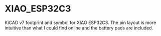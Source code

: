 # XIAO_ESP32C3
KiCAD v7 footprint and symbol for XIAO ESP32C3. The pin layout is more intuitive than what I could find online and the battery pads are included.
